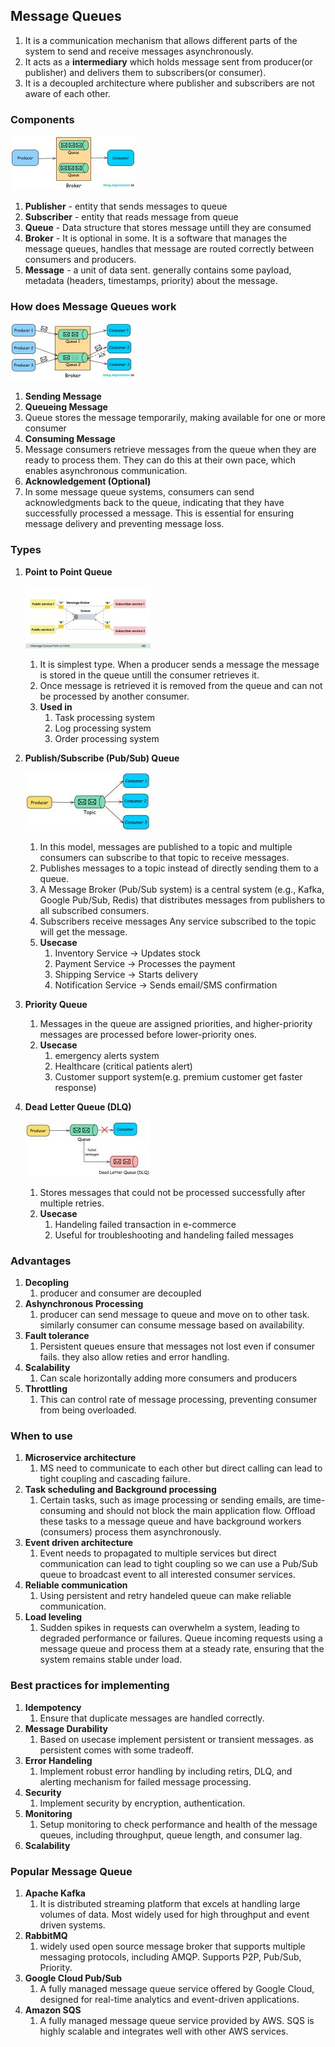 ## Message Queues

1. It is a communication mechanism that allows different parts of the system to send and receive messages asynchronously.
2. It acts as a **intermediary** which holds message sent from producer(or publisher) and delivers them to subscribers(or consumer).
3. It is a decoupled architecture where publisher and subscribers are not aware of each other.

### **Components**

![Image](../images/message-queue-components.jpg)

1. **Publisher** - entity that sends messages to queue
2. **Subscriber** - entity that reads message from queue
3. **Queue** - Data structure that stores message untill they are consumed
4. **Broker** - It is optional in some. It is a software that manages the message queues, handles that message are routed correctly between consumers and producers.
5. **Message** - a unit of data sent. generally contains some payload, metadata (headers, timestamps, priority) about the message.

### **How does Message Queues work**

![Image](../images/message-queue-working.jpg)

1. **Sending Message**
2. **Queueing Message**
3. Queue stores the message temporarily, making available for one or more consumer
4. **Consuming Message**
5. Message consumers retrieve messages from the queue when they are ready to process them. They can do this at their own pace, which enables asynchronous communication.
6. **Acknowledgement (Optional)**
7. In some message queue systems, consumers can send acknowledgments back to the queue, indicating that they have successfully processed a message. This is essential for ensuring message delivery and preventing message loss.

### **Types**

1. **Point to Point Queue**

   ![Image](../images/p2p.jpg)

   1. It is simplest type. When a producer sends a message the message is stored in the queue untill the consumer retrieves it.
   2. Once message is retrieved it is removed from the queue and can not be processed by another consumer.
   3. **Used in**
      1. Task processing system
      2. Log processing system
      3. Order processing system

2. **Publish/Subscribe (Pub/Sub) Queue**

   ![Image](../images/pub-sub.jpg)

   1. In this model, messages are published to a topic and multiple consumers can subscribe to that topic to receive messages.
   2. Publishes messages to a topic instead of directly sending them to a queue.
   3. A Message Broker (Pub/Sub system) is a central system (e.g., Kafka, Google Pub/Sub, Redis) that distributes messages from publishers to all subscribed consumers.
   4. Subscribers receive messages
      Any service subscribed to the topic will get the message.
   5. **Usecase**
      1. Inventory Service → Updates stock
      2. Payment Service → Processes the payment
      3. Shipping Service → Starts delivery
      4. Notification Service → Sends email/SMS confirmation

3. **Priority Queue**

   1. Messages in the queue are assigned priorities, and higher-priority messages are processed before lower-priority ones.
   2. **Usecase**
      1. emergency alerts system
      2. Healthcare (critical patients alert)
      3. Customer support system(e.g. premium customer get faster response)

4. **Dead Letter Queue (DLQ)**

   ![Image](../images/dlq.jpg)

   1. Stores messages that could not be processed successfully after multiple retries.
   2. **Usecase**
      1. Handeling failed transaction in e-commerce
      2. Useful for troubleshooting and handeling failed messages

### **Advantages**

1. **Decopling**
   1. producer and consumer are decoupled
2. **Ashynchronous Processing**
   1. producer can send message to queue and move on to other task. similarly consumer can consume message based on availability.
3. **Fault tolerance**
   1. Persistent queues ensure that messages not lost even if consumer fails. they also allow reties and error handling.
4. **Scalability**
   1. Can scale horizontally adding more consumers and producers
5. **Throttling**
   1. This can control rate of message processing, preventing consumer from being overloaded.

### **When to use**

1. **Microservice architecture**
   1. MS need to communicate to each other but direct calling can lead to tight coupling and cascading failure.
2. **Task scheduling and Background processing**
   1. Certain tasks, such as image processing or sending emails, are time-consuming and should not block the main application flow. Offload these tasks to a message queue and have background workers (consumers) process them asynchronously.
3. **Event driven architecture**
   1. Event needs to propagated to multiple services but direct communication can lead to tight coupling so we can use a Pub/Sub queue to broadcast event to all interested consumer services.
4. **Reliable communication**
   1. Using persistent and retry handeled queue can make reliable communication.
5. **Load leveling**
   1. Sudden spikes in requests can overwhelm a system, leading to degraded performance or failures. Queue incoming requests using a message queue and process them at a steady rate, ensuring that the system remains stable under load.

### **Best practices for implementing**

1. **Idempotency**
   1. Ensure that duplicate messages are handled correctly.
2. **Message Durability**
   1. Based on usecase implement persistent or transient messages. as persistent comes with some tradeoff.
3. **Error Handeling**
   1. Implement robust error handling by including retirs, DLQ, and alerting mechanism for failed message processing.
4. **Security**
   1. Implement security by encryption, authentication.
5. **Monitoring**
   1. Setup monitoring to check performance and health of the message queues, including throughput, queue length, and consumer lag.
6. **Scalability**

### **Popular Message Queue**

1. **Apache Kafka**
   1. It is distributed streaming platform that excels at handling large volumes of data. Most widely used for high throughput and event driven systems.
2. **RabbitMQ**
   1. widely used open source message broker that supports multiple messaging protocols, including AMQP. Supports P2P, Pub/Sub, Priority.
3. **Google Cloud Pub/Sub**
   1. A fully managed message queue service offered by Google Cloud, designed for real-time analytics and event-driven applications.
4. **Amazon SQS**
   1. A fully managed message queue service provided by AWS. SQS is highly scalable and integrates well with other AWS services.
